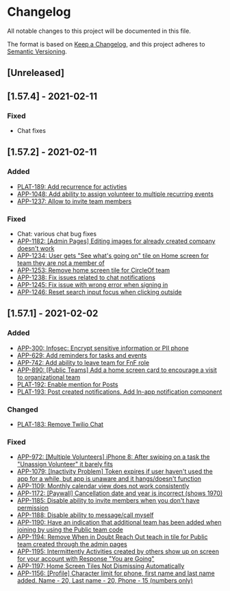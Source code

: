 # Changelog
All notable changes to this project will be documented in this file.

The format is based on [Keep a Changelog](https://keepachangelog.com/en/1.0.0/),
and this project adheres to [Semantic Versioning](https://semver.org/spec/v2.0.0.html).

## [Unreleased]

## [1.57.4] - 2021-02-11
### Fixed
- Chat fixes

## [1.57.2] - 2021-02-11
### Added
- [PLAT-189: Add recurrence for activties](https://circleof.atlassian.net/browse/PLAT-189)
- [APP-1048: Add ability to assign volunteer to multiple recurring events](https://circleof.atlassian.net/browse/APP-1048)
- [APP-1237: Allow to invite team members](https://circleof.atlassian.net/browse/APP-1237)

### Fixed
- Chat: various chat bug fixes
- [APP-1182: [Admin Pages] Editing images for already created company doesn't work](https://circleof.atlassian.net/browse/APP-1182)
- [APP-1234: User gets "See what's going on" tile on Home screen for team they are not a member of](https://circleof.atlassian.net/browse/APP-1234)
- [APP-1253: Remove home screen tile for CircleOf team](https://circleof.atlassian.net/browse/APP-1253)
- [APP-1238: Fix issues related to chat notifications](https://circleof.atlassian.net/browse/APP-1238)
- [APP-1245: Fix issue with wrong error when signing in](https://circleof.atlassian.net/browse/APP-1245)
- [APP-1246: Reset search input focus when clicking outside](https://circleof.atlassian.net/browse/APP-1246)

## [1.57.1] - 2021-02-02
### Added
- [APP-300: Infosec:  Encrypt sensitive information or PII  phone](https://circleof.atlassian.net/browse/APP-300)
- [APP-629: Add reminders for tasks and events](https://circleof.atlassian.net/browse/APP-629)
- [APP-742: Add ability to leave team for FnF role](https://circleof.atlassian.net/browse/APP-742)
- [APP-890: [Public Teams] Add a home screen card to encourage a visit to organizational team](https://circleof.atlassian.net/browse/APP-890)
- [PLAT-192: Enable mention for Posts](https://circleof.atlassian.net/browse/PLAT-192)
- [PLAT-193: Post created notifications. Add In-app notification component](https://circleof.atlassian.net/browse/PLAT-193)

### Changed
- [PLAT-183: Remove Twilio Chat](https://circleof.atlassian.net/browse/PLAT-183)

### Fixed
- [APP-972: [Multiple Volunteers] iPhone 8: After swiping on a task the "Unassign Volunteer" it barely fits](https://circleof.atlassian.net/browse/APP-972)
- [APP-1079: [Inactivity Problem] Token expires if user haven't used the app for a while, but app is unaware and it hangs/doesn't function](https://circleof.atlassian.net/browse/APP-1079)
- [APP-1109: Monthly calendar view does not work consistently](https://circleof.atlassian.net/browse/APP-1109)
- [APP-1172: [Paywall] Cancellation date and year is incorrect (shows 1970)](https://circleof.atlassian.net/browse/APP-1172)
- [APP-1185: Disable ability to invite members when you don't have permission](https://circleof.atlassian.net/browse/APP-1185)
- [APP-1188: Disable ability to message/call myself](https://circleof.atlassian.net/browse/APP-1188)
- [APP-1190: Have an indication that additional team has been added when joining by using the Public team code](https://circleof.atlassian.net/browse/APP-1190)
- [APP-1194: Remove When in Doubt Reach Out teach in tile for Public team created through the admin pages](https://circleof.atlassian.net/browse/APP-1194)
- [APP-1195: Intermittently Activities created by others show up on screen for your account with Response "You are Going"](https://circleof.atlassian.net/browse/APP-1195)
- [APP-1197: Home Screen Tiles Not Dismissing Automatically](https://circleof.atlassian.net/browse/APP-1197)
- [APP-1156: [Profile] Character limit for phone, first name and last name added. Name - 20, Last name - 20, Phone - 15 (numbers only)](https://circleof.atlassian.net/browse/APP-1156)